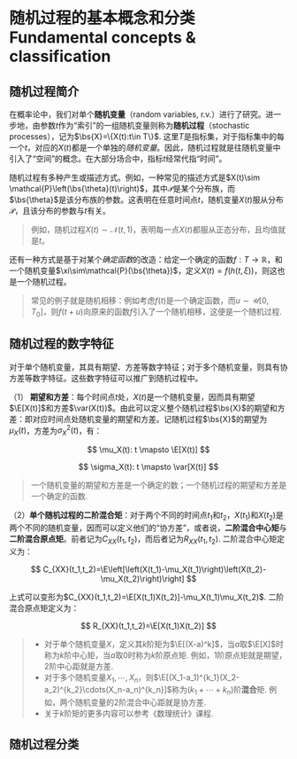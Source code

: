 # 随机过程的基本概念和分类 Fundamental concepts & classification

## 随机过程简介

在概率论中，我们对单个**随机变量**（random variables, r.v.）进行了研究。进一步地，由参数$t$作为“索引”的一组随机变量则称为**随机过程**（stochastic processes），记为$\bs{X}=\{X(t):t\in T\}$. 这里$T$是指标集，对于指标集中的每一个$t$，对应的$X(t)$都是一个单独的*随机变量*。因此，随机过程就是往随机变量中引入了“空间”的概念。在大部分场合中，指标$t$经常代指“时间”。

随机过程有多种产生或描述方式。例如，一种常见的描述方式是$X(t)\sim \mathcal{P}\left(\bs{\theta}(t)\right)$，其中$\mathcal{P}$是某个分布族，而$\bs{\theta}$是该分布族的参数。这表明在任意时间点$t$，随机变量$X(t)$服从分布$\mathcal{P}$，且该分布的参数与$t$有关。

> 例如，随机过程$X(t)\sim\mathcal{N}(t,1)$，表明每一点$X(t)$都服从正态分布，且均值就是$t$。

还有一种方式是基于对某个*确定函数*的改造：给定一个确定的函数$f:T\rightarrow\mathbb{R}$，和一个随机变量$\xi\sim\mathcal{P}(\bs{\theta})$，定义$X(t)=f(h(t,\,\xi))$，则这也是一个随机过程。

> 常见的例子就是随机相移：例如考虑$f(t)$是一个确定函数，而$u\sim\mathcal{U}[0,T_0]$，则$f(t+u)$向原来的函数$f$引入了一个随机相移，这便是一个随机过程.

## 随机过程的数字特征

对于单个随机变量，其具有期望、方差等数字特征；对于多个随机变量，则具有协方差等数字特征。这些数字特征可以推广到随机过程中。

（1） **期望和方差**：每个时间点$t$处，$X(t)$是一个随机变量，因而具有期望$\E[X(t)]$和方差$\var(X(t))$。由此可以定义整个随机过程$\bs{X}$的期望和方差：即对应时间点处随机变量的期望和方差。记随机过程$\bs{X}$的期望为$\mu_X(t)$，方差为$\sigma^2_X(t)$，有：

$$
\mu_X(t): t \mapsto \E[X(t)]
$$

$$
\sigma_X(t): t \mapsto \var[X(t)]
$$

> 一个随机变量的期望和方差是一个确定的数；一个随机过程的期望和方差是一个确定的函数.

（2）**单个随机过程的二阶混合矩**：对于两个不同的时间点$t_1$和$t_2$，$X(t_1)$和$X(t_2)$是两个不同的随机变量，因而可以定义他们的“协方差”，或者说，**二阶混合中心矩**与**二阶混合原点矩**。前者记为$C_{XX}(t_1,t_2)$，而后者记为$R_{XX}(t_1,t_2)$. 二阶混合中心矩定义为：

$$
C_{XX}(t_1,t_2)=\E\left[\left(X(t_1)-\mu_X(t_1)\right)\left(X(t_2)-\mu_X(t_2)\right)\right]
$$

上式可以变形为$C_{XX}(t_1,t_2)=\E[X(t_1)X(t_2)]-\mu_X(t_1)\mu_X(t_2)$. 二阶混合原点矩定义为：

$$
R_{XX}(t_1,t_2)=\E[X(t_1)X(t_2)]
$$

> - 对于单个随机变量$X$，定义其$k$阶矩为$\E[(X-a)^k]$，当$a$取$\E[X]$时称为$k$阶中心矩，当$a$取$0$时称为$k$阶原点矩. 例如，1阶原点矩就是期望，2阶中心距就是方差.
> - 对于多个随机变量$X_1,\cdots,X_n$，则$\E[(X_1-a_1)^{k_1}(X_2-a_2)^{k_2}\cdots(X_n-a_n)^{k_n}]$称为$(k_1+\cdots+k_n)$阶**混合**矩. 例如，两个随机变量的2阶混合中心距就是协方差.
> - 关于$k$阶矩的更多内容可以参考《数理统计》课程.

## 随机过程分类